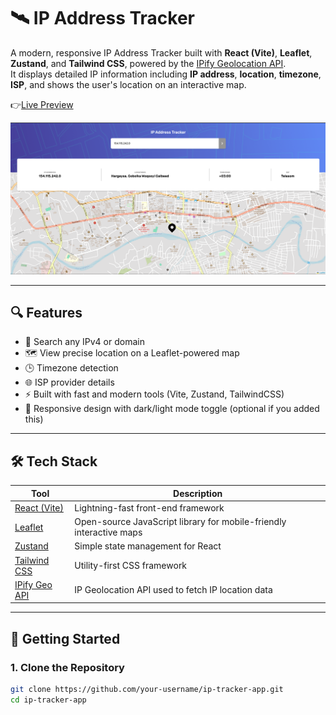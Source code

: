 # 🛰️ IP Address Tracker

A modern, responsive IP Address Tracker built with **React (Vite)**, **Leaflet**, **Zustand**, and **Tailwind CSS**, powered by the [IPify Geolocation API](https://geo.ipify.org/).  
It displays detailed IP information including **IP address**, **location**, **timezone**, **ISP**, and shows the user's location on an interactive map.

👉[Live Preview](https://ip-tracker-app-alpha.vercel.app/)

![App Screenshot](./public/ip-address-tracker-preview.png)

---

## 🔍 Features

- 📍 Search any IPv4 or domain
- 🗺️ View precise location on a Leaflet-powered map
- 🕒 Timezone detection
- 🌐 ISP provider details
- ⚡ Built with fast and modern tools (Vite, Zustand, TailwindCSS)
- 🌙 Responsive design with dark/light mode toggle (optional if you added this)

---

## 🛠️ Tech Stack

| Tool                                         | Description                                                         |
| -------------------------------------------- | ------------------------------------------------------------------- |
| [React (Vite)](https://vitejs.dev/)          | Lightning-fast front-end framework                                  |
| [Leaflet](https://leafletjs.com/)            | Open-source JavaScript library for mobile-friendly interactive maps |
| [Zustand](https://github.com/pmndrs/zustand) | Simple state management for React                                   |
| [Tailwind CSS](https://tailwindcss.com/)     | Utility-first CSS framework                                         |
| [IPify Geo API](https://geo.ipify.org/)      | IP Geolocation API used to fetch IP location data                   |

---

## 🚀 Getting Started

### 1. Clone the Repository

```bash
git clone https://github.com/your-username/ip-tracker-app.git
cd ip-tracker-app
```
